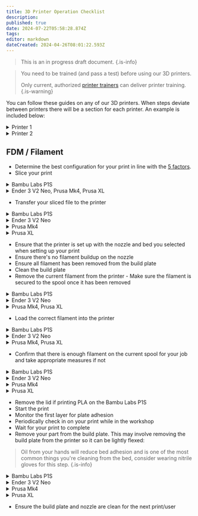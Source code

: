 ```yaml
---
title: 3D Printer Operation Checklist
description: 
published: true
date: 2024-07-22T05:58:28.874Z
tags: 
editor: markdown
dateCreated: 2024-04-26T08:01:22.593Z
---
```


> This is an in progress draft document.
{.is-info}


> You need to be trained (and pass a test) before using our 3D printers.
>
> Only current, authorized [printer trainers](/tools/3dprinters#trainers) can deliver printer training.
{.is-warning}

You can follow these guides on any of our 3D printers. When steps deviate between printers there will be a section for each printer. An example is included below:

<details>
  <summary>Printer 1</summary>
  Press the red button
</details>
<details>
  <summary>Printer 2</summary>
  Press the Blue button
</details>

## FDM / Filament

* Determine the best configuration for your print in line with the [5 factors](/tools/3dprinters/factors).
* Slice your print
<details>
  <summary>Bambu Labs P1S</summary>
  Using Bambu Studio
</details>
<details>
  <summary>Ender 3 V2 Neo, Prusa Mk4, Prusa XL</summary>
  Using PrusaSlicer
</details>

* Transfer your sliced file to the printer
<details>
  <summary>Bambu Labs P1S</summary>
  
  * Select *Print plate*/*Send*
  * Ensure AMS mapping has been successful
  * Check/uncheck *Bed Levelling* as appropriate
  * Press *Send*
  
</details>
<details>
  <summary>Ender 3 V2 Neo</summary>
  
  * Take the Micro SD card from the front left of the machine and plug it into the card reader attached to the slicing PC
  * Press the *Export to SD card/Flash drive* button within PrusaSlicer and specify a filename
  * Reinsert the Micro SD card in the printer
  
</details>
<details>
  <summary>Prusa Mk4</summary>
  
  * Ensure that the **physical** printer `Artifactory-Mk4-1` is selected
  * Press *Send to printer* in the bottom right
  
</details>
<details>
  <summary>Prusa XL</summary>
  
> Sending files to the XL is possible but is very slow. The process below is recommended.
{.is-info}

  
  * Take the USB Drive from the right hand side of the printer control panel and plug it into the slicing PC
  * Press the *Export to SD card/Flash drive* button within PrusaSlicer and specify a filename
  * Reinsert the USB Drive into the printer.
  
</details>

* Ensure that the printer is set up with the nozzle and bed you selected when setting up your print
* Ensure there's no filament buildup on the nozzle
* Ensure all filament has been removed from the build plate
* Clean the build plate
* Remove the current filament from the printer - Make sure the filament is secured to the spool once it has been removed
<details>
  <summary>Bambu Labs P1S</summary>
  
  * Open the AMS
  * Unload the active filament if required - The active filament is the spool currently loaded into the print head and is indicated by a slowly pulsing white light. You can instruct the printer to unload the spool from the control panel or Bambu Studio.
  * Push the grey tab away from you to back off the feeder and wind the filament back onto the spool
  
</details>
<details>
  <summary>Ender 3 V2 Neo</summary>
  
  >   Be gentle! One of our trainers will show you how much force to use
{.is-info}
  
  * Set the nozzle temperature to 250C
  * Wait for the nozzle to hit 250C
  * De-tension the extruder and remove the filament
  
</details>
<details>
  <summary>Prusa Mk4, Prusa XL</summary>

  * Select *Filament* -> *Change Filament*
  * Follow the on screen instructions
  
</details>

* Load the correct filament into the printer
<details>
  <summary>Bambu Labs P1S</summary>
  
  * Place the filament into the AMS
  * Push the filament into the feeder (aprox 100mm) and release the grey tab 
  * You've completed this step correctly if the AMS pulls the filament deeper into the machine
  
</details>
<details>
  <summary>Ender 3 V2 Neo</summary>
  
>   Be gentle! One of our trainers will show you how much force to use
{.is-info}
  
  * Set the nozzle temperature to 250C
  * Wait for the nozzle to hit 250C
  * De-tension the extruder and push the filament through all the way through the filament path to the nozzle.
  * Keep pushing until the filament coming out of the nozzle is the correct colour.
  
</details>
<details>
  <summary>Prusa Mk4, Prusa XL</summary>

  * If you used *Unload filament* instead of *Change filament* select Filament -> *Change filament*
  * Follow the on screen instructions
  
</details>

* Confirm that there is enough filament on the current spool for your job and take appropriate measures if not
<details>
  <summary>Bambu Labs P1S</summary>
  
  * Load a second spool of the same filament into another slot on the AMS
  * Ensure that both spools are set to identical materials and colours
  * Ensure "AMS filament backup" is enabled. It can be found under the AMS settings on the devices page of Bambu Studio
  
</details>
<details>
  <summary>Ender 3 V2 Neo</summary>
  
  * This printer is not capable of detecting when a spool runs out. If you think this might happen we suggest using a different printer.
  
</details>
<details>
  <summary>Prusa Mk4</summary>

  * While this printer cannot automatically change to a second spool it will pause when it runs out of filament. When this happens simply load a second spool into the machine using the steps outlined above and resume the print.
  
</details>
<details>
  <summary>Prusa XL</summary>

  * Load a roll of the same filament into an unused head
  * After you've pressed print select the second spool and link it to the first material by selecting "Spool Join"
  
</details>

* Remove the lid if printing PLA on the Bambu Labs P1S
* Start the print
* Monitor the first layer for plate adhesion
* Periodically check in on your print while in the workshop
* Wait for your print to complete
* Remove your part from the build plate. This may involve removing the build plate from the printer so it can be lightly flexed:

> Oil from your hands will reduce bed adhesion and is one of the most common things you're cleaning from the bed, consider wearing nitrile gloves for this step.
{.is-info}

<details>
  <summary>Bambu Labs P1S</summary>
  
  * Lift the build plate off the bed by the two tabs at the front
  * Lightly flex the bed to remove your part
  * Reseat the build plate on the printer using the seating guides on the back left and back right corners of the bed
  
</details>
<details>
  <summary>Ender 3 V2 Neo</summary>
  
  * Lift the build plate off the bed using the two tabs at the front
  * Lightly flex the bed to remove your part
  * Reseat the build plate on the printer. There are no assistive pins/markers for this.
  
</details>
<details>
  <summary>Prusa Mk4</summary>

  * Lift the build plate off the bed by two front tabs
  * Lightly flex the bed to remove your part
  * Reseat the build plate by seating the back slot with the two pins on the back of the bed
  
</details>
<details>
  <summary>Prusa XL</summary>

  * Go to *Control* -> *Pick/Park Tool*
  * Lift the build plate off the bed by the two tabs at the front
  * Lightly flex the bed to remove your part
  * Reseat the build plate by seating the back slot with the two pins on the back of the bed
  * Bend the build plate gently and lower back down onto the machine starting from the back
  
</details>

* Ensure the build plate and nozzle are clean for the next print/user
